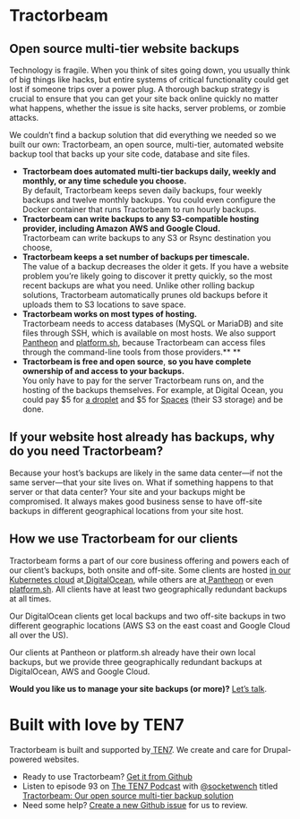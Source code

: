 # Tractorbeam


## Open source multi-tier website backups

Technology is fragile. When you think of sites going down, you usually think of big things like hacks, but entire systems of critical functionality could get lost if someone trips over a power plug. A thorough backup strategy is crucial to ensure that you can get your site back online quickly no matter what happens, whether the issue is site hacks, server problems, or zombie attacks.

We couldn’t find a backup solution that did everything we needed so we built our own: Tractorbeam, an open source, multi-tier, automated website backup tool that backs up your site code, database and site files.


*   **Tractorbeam does automated multi-tier backups daily, weekly and monthly, or any time schedule you choose.**  \
By default, Tractorbeam keeps seven daily backups, four weekly backups and twelve monthly backups. You could even configure the Docker container that runs Tractorbeam to run hourly backups. 
*   **Tractorbeam can write backups to any S3-compatible hosting provider, including Amazon AWS and Google Cloud.** \
Tractorbeam can write backups to any S3 or Rsync destination you choose, 
*   **Tractorbeam keeps a set number of backups per timescale.**  \
The value of a backup decreases the older it gets. If you have a website problem you’re likely going to discover it pretty quickly, so the most recent backups are what you need. Unlike other rolling backup solutions, Tractorbeam automatically prunes old backups before it uploads them to S3 locations to save space. 
*   **Tractorbeam works on most types of hosting.** \
    Tractorbeam needs to access databases (MySQL or MariaDB) and site files through SSH, which is available on most hosts. We also support [Pantheon](https://pantheon.io/) and [platform.sh](https://platform.sh/), because Tractorbeam can access files through the command-line tools from those providers.** **
*   **Tractorbeam is free and open source**, **so you have complete ownership of and access to your backups.** \
    You only have to pay for the server Tractorbeam runs on, and the hosting of the backups themselves. For example, at Digital Ocean, you could pay $5 for [a droplet](https://www.digitalocean.com/products/droplets/?refcode=5fb69d9c62e4) and $5 for [Spaces](https://www.digitalocean.com/products/spaces/?refcode=5fb69d9c62e4) (their S3 storage) and be done. 


## If your website host already has backups, why do you need Tractorbeam?

Because your host’s backups are likely in the same data center—if not the same server—that your site lives on. What if something happens to that server or that data center? Your site and your backups might be compromised. It always makes good business sense to have off-site backups in different geographical locations from your site host.


## How we use Tractorbeam for our clients

Tractorbeam forms a part of our core business offering and powers each of our client’s backups, both onsite and off-site. Some clients are hosted [in our Kubernetes cloud](https://ten7.com/podcast/episode/kubernetes-our-next-gen-site-hosting) at[ DigitalOcean](https://www.digitalocean.com/), while others are at[ Pantheon](https://pantheon.io/) or even[ platform.sh](https://platform.sh/). All clients have at least two geographically redundant backups at all times. 

Our DigitalOcean clients get local backups and two off-site backups in two different geographic locations (AWS S3 on the east coast and Google Cloud all over the US). 

Our clients at Pantheon or platform.sh already have their own local backups, but we provide three geographically redundant backups at DigitalOcean, AWS and Google Cloud. 

**Would you like us to manage your site backups (or more)?** [Let’s talk](https://ten7.com/contact-us).


# Built with love by TEN7

Tractorbeam is built and supported by[ TEN7](https://ten7.com/). We create and care for Drupal-powered websites.


*   Ready to use Tractorbeam? [Get it from Github](https://github.com/ten7/tractorbeam)
*   Listen to episode 93 on [The TEN7 Podcast](https://ten7.com/podcast) with [@socketwench](https://twitter.com/socketwench) titled [Tractorbeam: Our open source multi-tier backup solution](https://ten7.com/podcast/episode/tractorbeam-our-open-source-multi-tier-backup-solution)
*   Need some help? [Create a new Github issue](https://github.com/ten7/tractorbeam/issues/new) for us to review.